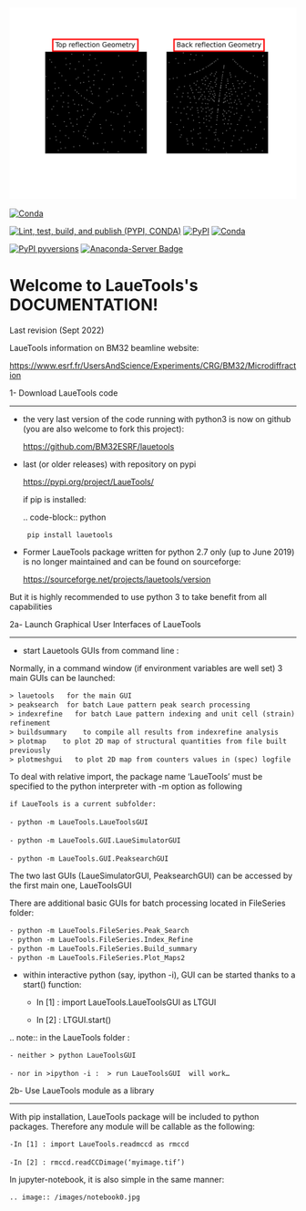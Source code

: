
![til](https://github.com/BM32ESRF/lauetools/blob/master/animation_Si.gif)

[![Conda](https://img.shields.io/conda/pn/bm32esrf/lauetools?color=green&label=supported%20platform)](https://anaconda.org/bm32esrf/lauetools)

[![Lint, test, build, and publish (PYPI, CONDA)](https://github.com/BM32ESRF/lauetools/actions/workflows/complete_workflow.yml/badge.svg)](https://github.com/BM32ESRF/lauetools/actions/workflows/complete_workflow.yml)
[![PyPI](https://img.shields.io/pypi/v/LaueTools)](https://pypi.python.org/pypi/LaueTools/)
[![Conda](https://img.shields.io/conda/v/bm32esrf/lauetools?style=flat-square)](https://anaconda.org/bm32esrf/lauetools)


[![PyPI pyversions](https://img.shields.io/pypi/pyversions/LaueTools.svg)](https://pypi.python.org/pypi/LaueTools/)
[![Anaconda-Server Badge](https://anaconda.org/bm32esrf/lauetools/badges/license.svg)](https://anaconda.org/bm32esrf/lauetools)


Welcome to LaueTools's DOCUMENTATION!
=====================================

Last revision (Sept 2022)

LaueTools information on BM32 beamline website:

https://www.esrf.fr/UsersAndScience/Experiments/CRG/BM32/Microdiffraction


1- Download LaueTools code
***************************

- the very last version of the code running with python3 is now on github (you are also welcome to fork this project):

	https://github.com/BM32ESRF/lauetools

- last (or older releases) with repository on pypi

	https://pypi.org/project/LaueTools/

	if pip is installed:

	.. code-block:: python

	   pip install lauetools

- Former LaueTools package written for python 2.7 only (up to June 2019) is no longer maintained and can be found on sourceforge:
	
	https://sourceforge.net/projects/lauetools/version


But it is highly recommended to use python 3 to take benefit from all capabilities

2a- Launch Graphical User Interfaces of LaueTools
*************************************************
- start Lauetools GUIs from command line :

Normally, in a command window (if environment variables are well set) 3 main GUIs can be launched:

	> lauetools   for the main GUI
	> peaksearch  for batch Laue pattern peak search processing
	> indexrefine   for batch Laue pattern indexing and unit cell (strain) refinement
	> buildsummary    to compile all results from indexrefine analysis
	> plotmap    to plot 2D map of structural quantities from file built previously
	> plotmeshgui   to plot 2D map from counters values in (spec) logfile

To deal with relative import, the package name ‘LaueTools’ must be specified to the python interpreter with -m option as following

	if LaueTools is a current subfolder:

	- python -m LaueTools.LaueToolsGUI

	- python -m LaueTools.GUI.LaueSimulatorGUI

	- python -m LaueTools.GUI.PeaksearchGUI

The two last GUIs (LaueSimulatorGUI, PeaksearchGUI) can be accessed by the first main one, LaueToolsGUI

There are additional basic GUIs for batch processing located in FileSeries folder:

	- python -m LaueTools.FileSeries.Peak_Search
	- python -m LaueTools.FileSeries.Index_Refine
	- python -m LaueTools.FileSeries.Build_summary
	- python -m LaueTools.FileSeries.Plot_Maps2

- within interactive python (say, ipython -i), GUI can be started thanks to a start() function:

	- In [1] : import LaueTools.LaueToolsGUI as LTGUI

	- In [2] : LTGUI.start()

.. note::
	in the LaueTools folder :

	- neither > python LaueToolsGUI

	- nor in >ipython -i :  > run LaueToolsGUI  will work…


2b- Use LaueTools module as a library
**************************************

With pip installation, LaueTools package will be included to python packages. Therefore any module will be callable as the following:
 
	-In [1] : import LaueTools.readmccd as rmccd

	-In [2] : rmccd.readCCDimage(‘myimage.tif’)

In jupyter-notebook, it is also simple in the same manner:

	.. image:: /images/notebook0.jpg




